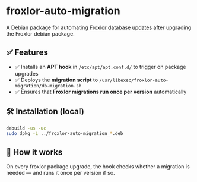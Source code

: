 # froxlor-auto-migration

A Debian package for automating [Froxlor](https://froxlor.org/) database [updates](https://docs.froxlor.org/latest/admin-guide/cli-scripts/#update) after upgrading the Froxlor debian package.

## ✅ Features

- ✅ Installs an **APT hook** in `/etc/apt/apt.conf.d/` to trigger on package upgrades  
- ✅ Deploys the **migration script** to `/usr/libexec/froxlor-auto-migration/db-migration.sh`  
- ✅ Ensures that **Froxlor migrations run once per version** automatically

## 🛠 Installation (local)

```bash
debuild -us -uc
sudo dpkg -i ../froxlor-auto-migration_*.deb
```

## 🔄 How it works

On every froxlor package upgrade, the hook checks whether a migration is needed — and runs it once per version if so.
